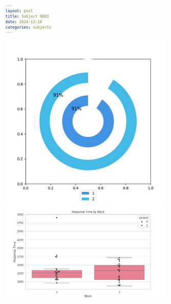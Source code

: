 ```yaml
---
layout: post
title: Subject 9003
date: 2024-12-16
categories: subjects
---
```


![](data/9003/run-6/9003__acc_test.png)
![](data/9003/run-6/9003_rt.png)
